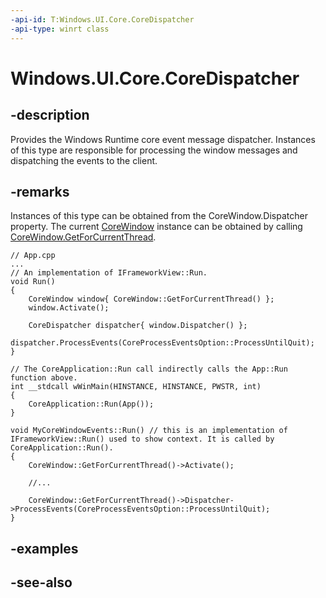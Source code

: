 ```yaml
---
-api-id: T:Windows.UI.Core.CoreDispatcher
-api-type: winrt class
---
```


<!-- Class syntax.
public class CoreDispatcher : Windows.UI.Core.ICoreAcceleratorKeys, Windows.UI.Core.ICoreDispatcher, Windows.UI.Core.ICoreDispatcher2, Windows.UI.Core.ICoreDispatcherWithTaskPriority
-->

# Windows.UI.Core.CoreDispatcher

## -description
Provides the Windows Runtime core event message dispatcher. Instances of this type are responsible for processing the window messages and dispatching the events to the client.

## -remarks
Instances of this type can be obtained from the CoreWindow.Dispatcher property. The current [CoreWindow](corewindow.md) instance can be obtained by calling [CoreWindow.GetForCurrentThread](corewindow_getforcurrentthread_1771949562.md).

```cppwinrt
// App.cpp
...
// An implementation of IFrameworkView::Run.
void Run()
{
    CoreWindow window{ CoreWindow::GetForCurrentThread() };
    window.Activate();

    CoreDispatcher dispatcher{ window.Dispatcher() };
    dispatcher.ProcessEvents(CoreProcessEventsOption::ProcessUntilQuit);
}

// The CoreApplication::Run call indirectly calls the App::Run function above.
int __stdcall wWinMain(HINSTANCE, HINSTANCE, PWSTR, int)
{
    CoreApplication::Run(App());
}
```

```cppcx
void MyCoreWindowEvents::Run() // this is an implementation of IFrameworkView::Run() used to show context. It is called by CoreApplication::Run().
{
    CoreWindow::GetForCurrentThread()->Activate();

    //...

    CoreWindow::GetForCurrentThread()->Dispatcher->ProcessEvents(CoreProcessEventsOption::ProcessUntilQuit);
}
```

## -examples

## -see-also
